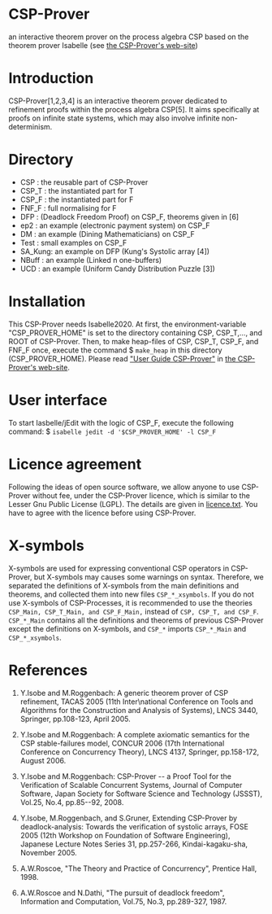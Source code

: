 # CSP-Prover

an interactive theorem prover on the process algebra CSP based on the theorem prover Isabelle (see [the CSP-Prover's web-site](http://staff.aist.go.jp/y-isobe/CSP-Prover/CSP-Prover.html))

# Introduction

CSP-Prover[1,2,3,4] is an interactive theorem prover dedicated to refinement proofs within the process algebra CSP[5]. It aims specifically at proofs on infinite state systems, which may also involve infinite non-determinism.

# Directory

* CSP    : the reusable part of CSP-Prover
* CSP_T  : the instantiated part for T
* CSP_F  : the instantiated part for F
* FNF_F  : full normalising for F
* DFP    : (Deadlock Freedom Proof) on CSP_F, theorems given in [6]
* ep2    : an example (electronic payment system) on CSP_F
* DM     : an example (Dining Mathematicians) on CSP_F
* Test   : small examples on CSP_F
* SA_Kung: an example on DFP (Kung's Systolic array [4])
* NBuff  : an example (Linked n one-buffers)
* UCD    : an example (Uniform Candy Distribution Puzzle [3])

# Installation

This CSP-Prover needs Isabelle2020. At first, the environment-variable "CSP_PROVER_HOME" is set to the directory containing CSP, CSP_T,..., and ROOT of CSP-Prover. Then, to make heap-files of CSP, CSP_T, CSP_F, and FNF_F once, execute the command
$ `make_heap`
in this directory (CSP_PROVER_HOME). Please read ["User Guide CSP-Prover"](https://staff.aist.go.jp/y-isobe/CSP-Prover/CSP-Prover-5-0-2009/User-Guide-5-0.pdf) in [the CSP-Prover's web-site](http://staff.aist.go.jp/y-isobe/CSP-Prover/CSP-Prover.html).

# User interface

To start Iasbelle/jEdit with the logic of CSP_F, execute the following command:
$ `isabelle jedit -d '$CSP_PROVER_HOME' -l CSP_F`

# Licence agreement

Following the ideas of open source software, we allow anyone to use CSP-Prover without fee, under the CSP-Prover licence, which is similar to the Lesser Gnu Public License (LGPL). The details are given in [licence.txt](licence.txt). You have to agree with the licence before using CSP-Prover.

# X-symbols

X-symbols are used for expressing conventional CSP operators in CSP-Prover, but X-symbols may causes some warnings on syntax. Therefore, we separated the definitions of X-symbols from the main definitions and theorems, and collected them into new files `CSP_*_xsymbols`. If you do not use X-symbols of CSP-Processes, it is recommended to use the theories
  `CSP_Main, CSP_T_Main, and CSP_F_Main,`
instead of
  `CSP, CSP_T, and CSP_F`.
`CSP_*_Main` contains all the definitions and theorems of previous CSP-Prover except the definitions on X-symbols, and `CSP_*` imports `CSP_*_Main` and `CSP_*_xsymbols`.

# References

1. Y.Isobe and M.Roggenbach: A generic theorem prover of CSP refinement, TACAS 2005 (11th Inter\national Conference on Tools and Algorithms for the Construction and Analysis of Systems), LNCS 3440, Springer, pp.108-123, April 2005.

2. Y.Isobe and M.Roggenbach: A complete axiomatic semantics for the CSP stable-failures model, CONCUR 2006 (17th International Conference on Concurrency Theory), LNCS 4137, Springer, pp.158-172, August 2006.

3. Y.Isobe and M.Roggenbach: CSP-Prover -- a Proof Tool for the Verification of Scalable Concurrent Systems, Journal of Computer Software, Japan Society for Software Science and Technology (JSSST), Vol.25, No.4, pp.85--92, 2008.

4. Y.Isobe, M.Roggenbach, and S.Gruner, Extending CSP-Prover by deadlock-analysis: Towards the verification of systolic arrays, FOSE 2005 (12th Workshop on Foundation of Software Engineering), Japanese Lecture Notes Series 31, pp.257-266, Kindai-kagaku-sha, November 2005.

5. A.W.Roscoe, "The Theory and Practice of Concurrency", Prentice Hall, 1998.

6. A.W.Roscoe and N.Dathi, "The pursuit of deadlock freedom", Information and Computation, Vol.75, No.3, pp.289-327, 1987.

